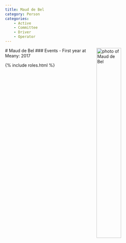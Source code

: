 ```yaml
---
title: Maud de Bel
category: Person
categories:
    - Active
    - Committee
    - Driver
    - Operator
---
```

<img src="img/2020-Maud-de-Bel.jpeg" alt="photo of Maud de Bel" align="right" style="width: 40%">
# Maud de Bel
### Events
- First year at Meany: 2017

{% include roles.html %}